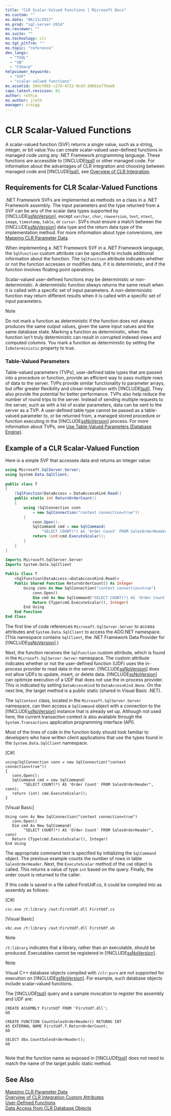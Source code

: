 ```yaml
---
title: "CLR Scalar-Valued Functions | Microsoft Docs"
ms.custom: ""
ms.date: "06/13/2017"
ms.prod: "sql-server-2014"
ms.reviewer: ""
ms.suite: ""
ms.technology: clr
ms.tgt_pltfrm: ""
ms.topic: "reference"
dev_langs: 
  - "TSQL"
  - "VB"
  - "CSharp"
helpviewer_keywords: 
  - "SVF"
  - "scalar-valued functions"
ms.assetid: 20dcf802-c27d-4722-9cd3-206b1e77bee0
caps.latest.revision: 81
author: rothja
ms.author: jroth
manager: craigg
---
```

# CLR Scalar-Valued Functions
  A scalar-valued function (SVF) returns a single value, such as a string, integer, or bit value.You can create scalar-valued user-defined functions in managed code using any .NET Framework programming language. These functions are accessible to [!INCLUDE[tsql](../../includes/tsql-md.md)] or other managed code. For information about the advantages of CLR integration and choosing between managed code and [!INCLUDE[tsql](../../includes/tsql-md.md)], see [Overview of CLR Integration](../clr-integration/clr-integration-overview.md).  
  
## Requirements for CLR Scalar-Valued Functions  
 .NET Framework SVFs are implemented as methods on a class in a .NET Framework assembly. The input parameters and the type returned from a SVF can be any of the scalar data types supported by [!INCLUDE[ssNoVersion](../../includes/ssnoversion-md.md)], except `varchar`, `char`, `rowversion`, `text`, `ntext`, `image`, `timestamp`, `table`, or `cursor`. SVFs must ensure a match between the [!INCLUDE[ssNoVersion](../../includes/ssnoversion-md.md)] data type and the return data type of the implementation method. For more information about type conversions, see [Mapping CLR Parameter Data](../clr-integration-database-objects-types-net-framework/mapping-clr-parameter-data.md).  
  
 When implementing a .NET Framework SVF in a .NET Framework language, the `SqlFunction` custom attribute can be specified to include additional information about the function. The `SqlFunction` attribute indicates whether or not the function accesses or modifies data, if it is deterministic, and if the function involves floating point operations.  
  
 Scalar-valued user-defined functions may be deterministic or non-deterministic. A deterministic function always returns the same result when it is called with a specific set of input parameters. A non-deterministic function may return different results when it is called with a specific set of input parameters.  
  
> [!NOTE]  
>  Do not mark a function as deterministic if the function does not always produces the same output values, given the same input values and the same database state. Marking a function as deterministic, when the function isn't truly deterministic can result in corrupted indexed views and computed columns. You mark a function as deterministic by setting the `IsDeterministic` property to true.  
  
### Table-Valued Parameters  
 Table-valued parameters (TVPs), user-defined table types that are passed into a procedure or function, provide an efficient way to pass multiple rows of data to the server. TVPs provide similar functionality to parameter arrays, but offer greater flexibility and closer integration with [!INCLUDE[tsql](../../includes/tsql-md.md)]. They also provide the potential for better performance. TVPs also help reduce the number of round trips to the server. Instead of sending multiple requests to the server, such as with a list of scalar parameters, data can be sent to the server as a TVP. A user-defined table type cannot be passed as a table-valued parameter to, or be returned from, a managed stored procedure or function executing in the [!INCLUDE[ssNoVersion](../../includes/ssnoversion-md.md)] process. For more information about TVPs, see [Use Table-Valued Parameters &#40;Database Engine&#41;](../tables/use-table-valued-parameters-database-engine.md).  
  
## Example of a CLR Scalar-Valued Function  
 Here is a simple SVF that accesses data and returns an integer value:  
  
```csharp  
using Microsoft.SqlServer.Server;  
using System.Data.SqlClient;  
  
public class T  
{  
    [SqlFunction(DataAccess = DataAccessKind.Read)]  
    public static int ReturnOrderCount()  
    {  
        using (SqlConnection conn   
            = new SqlConnection("context connection=true"))  
        {  
            conn.Open();  
            SqlCommand cmd = new SqlCommand(  
                "SELECT COUNT(*) AS 'Order Count' FROM SalesOrderHeader", conn);  
            return (int)cmd.ExecuteScalar();  
        }  
    }  
}  
```  
  
```vb  
Imports Microsoft.SqlServer.Server  
Imports System.Data.SqlClient  
  
Public Class T  
    <SqlFunction(DataAccess:=DataAccessKind.Read)> _  
    Public Shared Function ReturnOrderCount() As Integer  
        Using conn As New SqlConnection("context connection=true")  
            conn.Open()  
            Dim cmd As New SqlCommand("SELECT COUNT(*) AS 'Order Count' FROM SalesOrderHeader", conn)  
            Return CType(cmd.ExecuteScalar(), Integer)  
        End Using  
    End Function  
End Class  
```  
  
 The first line of code references `Microsoft.SqlServer.Server` to access attributes and `System.Data.SqlClient` to access the ADO.NET namespace. (This namespace contains `SqlClient`, the .NET Framework Data Provider for [!INCLUDE[ssNoVersion](../../includes/ssnoversion-md.md)].)  
  
 Next, the function receives the `SqlFunction` custom attribute, which is found in the `Microsoft.SqlServer.Server` namespace. The custom attribute indicates whether or not the user-defined function (UDF) uses the in-process provider to read data in the server. [!INCLUDE[ssNoVersion](../../includes/ssnoversion-md.md)] does not allow UDFs to update, insert, or delete data. [!INCLUDE[ssNoVersion](../../includes/ssnoversion-md.md)] can optimize execution of a UDF that does not use the in-process provider. This is indicated by setting `DataAccessKind` to `DataAccessKind.None`. On the next line, the target method is a public static (shared in Visual Basic .NET).  
  
 The `SqlContext` class, located in the `Microsoft.SqlServer.Server` namespace, can then access a `SqlCommand` object with a connection to the [!INCLUDE[ssNoVersion](../../includes/ssnoversion-md.md)] instance that is already set up. Although not used here, the current transaction context is also available through the `System.Transactions` application programming interface (API).  
  
 Most of the lines of code in the function body should look familiar to developers who have written client applications that use the types found in the `System.Data.SqlClient` namespace.  
  
 [C#]  
  
```  
using(SqlConnection conn = new SqlConnection("context connection=true"))   
{  
   conn.Open();  
   SqlCommand cmd = new SqlCommand(  
        "SELECT COUNT(*) AS 'Order Count' FROM SalesOrderHeader", conn);  
   return (int) cmd.ExecuteScalar();  
}    
```  
  
 [Visual Basic]  
  
```  
Using conn As New SqlConnection("context connection=true")  
   conn.Open()  
   Dim cmd As New SqlCommand( _  
        "SELECT COUNT(*) AS 'Order Count' FROM SalesOrderHeader", conn)  
   Return CType(cmd.ExecuteScalar(), Integer)  
End Using  
```  
  
 The appropriate command text is specified by initializing the `SqlCommand` object. The previous example counts the number of rows in table `SalesOrderHeader`. Next, the `ExecuteScalar` method of the `cmd` object is called. This returns a value of type `int` based on the query. Finally, the order count is returned to the caller.  
  
 If this code is saved in a file called FirstUdf.cs, it could be compiled into as assembly as follows:  
  
 [C#]  
  
```  
csc.exe /t:library /out:FirstUdf.dll FirstUdf.cs   
```  
  
 [Visual Basic]  
  
```  
vbc.exe /t:library /out:FirstUdf.dll FirstUdf.vb  
```  
  
> [!NOTE]  
>  `/t:library` indicates that a library, rather than an executable, should be produced. Executables cannot be registered in [!INCLUDE[ssNoVersion](../../includes/ssnoversion-md.md)].  
  
> [!NOTE]  
>  Visual C++ database objects compiled with `/clr:pure` are not supported for execution on [!INCLUDE[ssNoVersion](../../includes/ssnoversion-md.md)]. For example, such database objects include scalar-valued functions.  
  
 The [!INCLUDE[tsql](../../includes/tsql-md.md)] query and a sample invocation to register the assembly and UDF are:  
  
```  
CREATE ASSEMBLY FirstUdf FROM 'FirstUdf.dll';  
GO  
  
CREATE FUNCTION CountSalesOrderHeader() RETURNS INT   
AS EXTERNAL NAME FirstUdf.T.ReturnOrderCount;   
GO  
  
SELECT dbo.CountSalesOrderHeader();  
GO  
  
```  
  
 Note that the function name as exposed in [!INCLUDE[tsql](../../includes/tsql-md.md)] does not need to match the name of the target public static method.  
  
## See Also  
 [Mapping CLR Parameter Data](../clr-integration-database-objects-types-net-framework/mapping-clr-parameter-data.md)   
 [Overview of CLR Integration Custom Attributes](../../database-engine/dev-guide/overview-of-clr-integration-custom-attributes.md)   
 [User-Defined Functions](../user-defined-functions/user-defined-functions.md)   
 [Data Access from CLR Database Objects](../clr-integration/data-access/data-access-from-clr-database-objects.md)  
  
  
